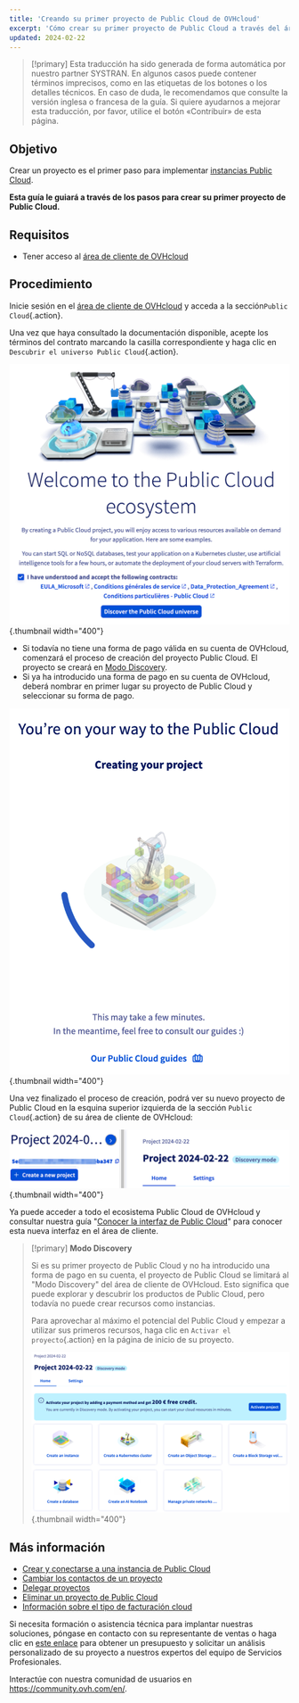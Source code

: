 ```yaml
---
title: 'Creando su primer proyecto de Public Cloud de OVHcloud'
excerpt: 'Cómo crear su primer proyecto de Public Cloud a través del área de cliente de OVHcloud'
updated: 2024-02-22
---
```


> [!primary]
> Esta traducción ha sido generada de forma automática por nuestro partner SYSTRAN. En algunos casos puede contener términos imprecisos, como en las etiquetas de los botones o los detalles técnicos. En caso de duda, le recomendamos que consulte la versión inglesa o francesa de la guía. Si quiere ayudarnos a mejorar esta traducción, por favor, utilice el botón «Contribuir» de esta página.
>

## Objetivo

Crear un proyecto es el primer paso para implementar [instancias Public Cloud](https://www.ovhcloud.com/es/public-cloud/).

**Esta guía le guiará a través de los pasos para crear su primer proyecto de Public Cloud.**

## Requisitos

- Tener acceso al [área de cliente de OVHcloud](https://ca.ovh.com/auth/?action=gotomanager&from=https://www.ovh.com/world/&ovhSubsidiary=ws)

## Procedimiento

Inicie sesión en el [área de cliente de OVHcloud](https://ca.ovh.com/auth/?action=gotomanager&from=https://www.ovh.com/world/&ovhSubsidiary=ws) y acceda a la sección`Public Cloud`{.action}.

Una vez que haya consultado la documentación disponible, acepte los términos del contrato marcando la casilla correspondiente y haga clic en `Descubrir el universo Public Cloud`{.action}.

![crear proyecto](images/firstproject2024.png){.thumbnail width="400"}

- Si todavía no tiene una forma de pago válida en su cuenta de OVHcloud, comenzará el proceso de creación del proyecto Public Cloud. El proyecto se creará en [Modo Discovery](#discovery).
- Si ya ha introducido una forma de pago en su cuenta de OVHcloud, deberá nombrar en primer lugar su proyecto de Public Cloud y seleccionar su forma de pago.

![crear proyecto](images/project-creation.png){.thumbnail width="400"}

Una vez finalizado el proceso de creación, podrá ver su nuevo proyecto de Public Cloud en la esquina superior izquierda de la sección `Public Cloud`{.action} de su área de cliente de OVHcloud:

![Nuevo proyecto creado](images/public-cloud-interface.png){.thumbnail width="400"}

Ya puede acceder a todo el ecosistema Public Cloud de OVHcloud y consultar nuestra guía "[Conocer la interfaz de Public Cloud](/pages/public_cloud/compute/03-public-cloud-interface-walk-me)" para conocer esta nueva interfaz en el área de cliente.

<a name="discovery"></a>

> [!primary]
> **Modo Discovery**
>
> Si es su primer proyecto de Public Cloud y no ha introducido una forma de pago en su cuenta, el proyecto de Public Cloud se limitará al "Modo Discovery" del área de cliente de OVHcloud. Esto significa que puede explorar y descubrir los productos de Public Cloud, pero todavía no puede crear recursos como instancias.
>
> Para aprovechar al máximo el potencial del Public Cloud y empezar a utilizar sus primeros recursos, haga clic en `Activar el proyecto`{.action} en la página de inicio de su proyecto.
>
>![activar proyecto](images/activate-project.png){.thumbnail width="400"}

## Más información

- [Crear y conectarse a una instancia de Public Cloud](/pages/public_cloud/compute/public-cloud-first-steps)
- [Cambiar los contactos de un proyecto](/pages/public_cloud/compute/change_project_contacts)
- [Delegar proyectos](/pages/public_cloud/compute/delegate_projects)
- [Eliminar un proyecto de Public Cloud](/pages/public_cloud/compute/delete_a_project)
- [Información sobre el tipo de facturación cloud](/pages/public_cloud/compute/analyze_billing)

Si necesita formación o asistencia técnica para implantar nuestras soluciones, póngase en contacto con su representante de ventas o haga clic en [este enlace](/links/professional-services) para obtener un presupuesto y solicitar un análisis personalizado de su proyecto a nuestros expertos del equipo de Servicios Profesionales.

Interactúe con nuestra comunidad de usuarios en <https://community.ovh.com/en/>.
